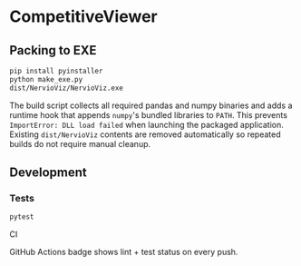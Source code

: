 # CompetitiveViewer


## Packing to EXE

```bash
pip install pyinstaller
python make_exe.py
dist/NervioViz/NervioViz.exe
```
The build script collects all required pandas and numpy binaries and adds a
runtime hook that appends ``numpy``'s bundled libraries to ``PATH``. This
prevents ``ImportError: DLL load failed`` when launching the packaged
application.
Existing ``dist/NervioViz`` contents are removed automatically so repeated
builds do not require manual cleanup.

## Development

### Tests
```bash
pytest
```

CI

GitHub Actions badge shows lint + test status on every push.
